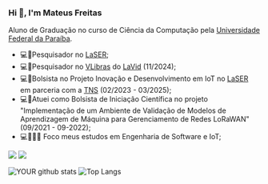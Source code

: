 

### Hi 👋, I'm Mateus Freitas
 Aluno de Graduação no curso de Ciência da Computação pela [Universidade Federal da Paraíba](https://www.ufpb.br/).

 - 💻🤖Pesquisador no [LaSER](https://laser.ci.ufpb.br/);
 - 💻🤖Pesquisador no [VLibras](https://github.com/spbgovbr-vlibras) do [LaVid](http://lavid.ufpb.br/) (11/2024);
- 💻🤖Bolsista no Projeto Inovação e Desenvolvimento em IoT no [LaSER](https://laser.ci.ufpb.br/) em parceria com a [TNS](https://tnsi.com.br/) (02/2023 - 03/2025);
- 💻🤖Atuei como Bolsista de Iniciação Científica no projeto "Implementação de um Ambiente de Validação de Modelos de Aprendizagem de Máquina para Gerenciamento de Redes LoRaWAN" (09/2021 - 09-2022);
- 💻👨🏽‍🔬 Foco meus estudos em Engenharia de Software e IoT;

[<img src = "https://img.shields.io/badge/LinkedIn-0077B5?style=for-the-badge&logo=linkedin&logoColor=white">](https://www.linkedin.com/in/mateus-freitas-correia/)
[<img src = "https://img.shields.io/badge/mateus__freitascorreia@hotmail.com-0078D4?style=for-the-badge&logo=microsoft-outlook&logoColor=white">](mailto:mateus_freitascorreia@hotmail.com)

![YOUR github stats](https://github-readme-stats.vercel.app/api?username=MateusFreitas-C)
![Top Langs](https://github-readme-stats.vercel.app/api/top-langs/?username=MateusFreitas-C)



